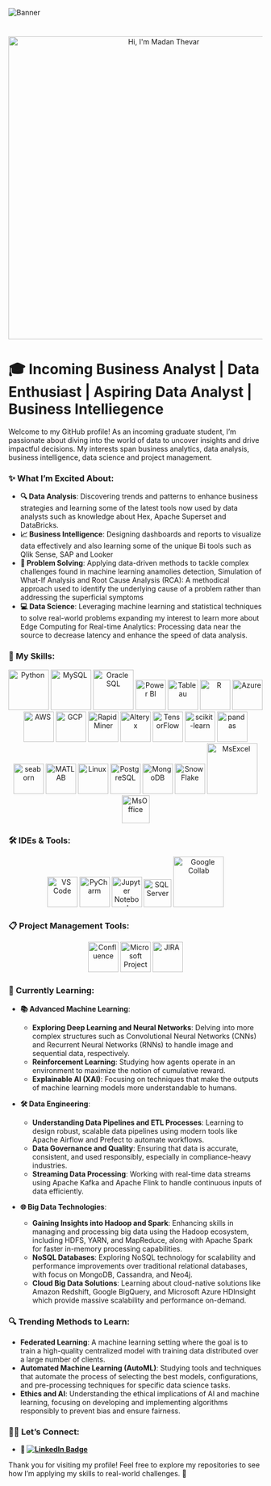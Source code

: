 ![Banner](https://github.com/MadanThevar/MadanThevar/blob/main/Hello,%20my%20name%20is%20Matthew.%20Nice%20to%20meet%20you.%20(2).gif?raw=true)
# 
<p align="center">
  <img src="https://s4.ezgif.com/tmp/ezgif-4-eb18ae9b7a.gif" alt="Hi, I'm Madan Thevar" width="600px" />
</p>

# 🎓 Incoming Business Analyst | Data Enthusiast | Aspiring Data Analyst | Business Intelliegence

Welcome to my GitHub profile! As an incoming graduate student, I’m passionate about diving into the world of data to uncover insights and drive impactful decisions. My interests span business analytics, data analysis, business intelligence, data science and project management.

### ✨ What I’m Excited About:
- **🔍 Data Analysis**: Discovering trends and patterns to enhance business strategies and learning some of the latest tools now used by data analysts such as knowledge about Hex, Apache Superset and DataBricks. 
- **📈 Business Intelligence**: Designing dashboards and reports to visualize data effectively and also learning some of the unique Bi tools such as Qlik Sense, SAP and Looker
- **🧩 Problem Solving**: Applying data-driven methods to tackle complex challenges found in machine learning anamolies detection, Simulation of What-If Analysis and Root Cause Analysis (RCA): A methodical approach used to identify the underlying cause of a problem rather than addressing the superficial symptoms
- **💻 Data Science**: Leveraging machine learning and statistical techniques to solve real-world problems expanding my interest to learn more about Edge Computing for Real-time Analytics: Processing data near the source to decrease latency and enhance the speed of data analysis.


### 🚀 My Skills:

<p align="center">
  <img src="https://www.svgrepo.com/show/376344/python.svg" alt="Python" width="80" />
  <img src="https://www.svgrepo.com/show/303251/mysql-logo.svg" alt="MySQL" width="80" />
  <img src="https://www.svgrepo.com/show/354152/oracle.svg" alt="Oracle SQL" width="80" />
  <img src="https://www.svgrepo.com/show/473761/powerbi.svg" alt="Power BI" width="60" />
  <img src="https://www.svgrepo.com/show/354428/tableau-icon.svg" alt="Tableau" width="60" />
  <img src="https://www.svgrepo.com/show/306639/r.svg" alt="R" width="60" />
  <img src="https://www.svgrepo.com/show/353467/azure-icon.svg" alt="Azure" width="60" />
  <img src="https://www.svgrepo.com/show/353443/aws.svg" alt="AWS" width="60" />
  <img src="https://www.svgrepo.com/show/448223/gcp.svg" alt="GCP" width="60" />
  <img src="https://avatars.githubusercontent.com/u/4490278?s=280&v=4" alt="RapidMiner" width="60" />
  <img src="https://images.credly.com/images/14744318-8d6a-49c3-971d-6a4a0f524925/Certification_Designer_Core.png" alt="Alteryx" width="60" />
  <img src="https://www.svgrepo.com/show/354440/tensorflow.svg" alt="TensorFlow" width="60" />
  <img src="https://encrypted-tbn0.gstatic.com/images?q=tbn:ANd9GcT3ioErrXCaT2yZgsMaefs8irg9dRTWVk882Q&s" alt="scikit-learn" width="60" />
  <img src="https://www.svgrepo.com/show/306534/pandas.svg" alt="pandas" width="60" />
  <img src="https://cdn.worldvectorlogo.com/logos/seaborn-1.svg" alt="seaborn" width="60" />
  <img src="https://www.svgrepo.com/show/373830/matlab.svg" alt="MATLAB" width="60" />
  <img src="https://www.svgrepo.com/show/452054/linux.svg" alt="Linux" width="60" />
  <img src="https://www.svgrepo.com/show/303301/postgresql-logo.svg" alt="PostgreSQL" width="60" />
  <img src="https://www.svgrepo.com/show/331488/mongodb.svg" alt="MongoDB" width="60" />
  <img src="https://staging.svgrepo.com/show/34756/snowflake.svg" alt="SnowFlake" width="60" />
  <img src="https://download.logo.wine/logo/Microsoft_Excel/Microsoft_Excel-Logo.wine.png" alt="MsExcel" width="100" />
  <img src="https://cdn.worldvectorlogo.com/logos/office-2.svg" alt="MsOffice" width="55" />
</p>

### 🛠️ IDEs & Tools:

<p align="center">
  <img src="https://cdn.worldvectorlogo.com/logos/visual-studio-code-1.svg" alt="VS Code" width="60" />
  <img src="https://upload.wikimedia.org/wikipedia/commons/thumb/1/1d/PyCharm_Icon.svg/1024px-PyCharm_Icon.svg.png" alt="PyCharm" width="60" />
  <img src="https://www.svgrepo.com/show/353949/jupyter.svg" alt="Jupyter Notebook" width="60" />
  <img src="https://encrypted-tbn0.gstatic.com/images?q=tbn:ANd9GcRwuqWn7rCVhqZ_pSlxwVUzlZtFWaOMdbm28A&s" alt="SQL Server" width="55" />
  <img src="https://upload.wikimedia.org/wikipedia/commons/thumb/d/d0/Google_Colaboratory_SVG_Logo.svg/1200px-Google_Colaboratory_SVG_Logo.svg.png" alt="Google Collab" width="100" />
</p>

### 📋 Project Management Tools:
<p align="center">
  <img src="https://mattermost.com/wp-content/uploads/2021/03/5_z16TbH_400x400.jpg" alt="Confluence" width="60" />
  <img src="https://upload.wikimedia.org/wikipedia/commons/thumb/9/98/Microsoft_Project_%282019%E2%80%93present%29.svg/880px-Microsoft_Project_%282019%E2%80%93present%29.svg.png" alt="Microsoft Project" width="60" />
  <img src="https://cdn.worldvectorlogo.com/logos/jira-1.svg" alt="JIRA" width="60" />
</p>

### 🌱 Currently Learning:

- **📚 Advanced Machine Learning**:
  - **Exploring Deep Learning and Neural Networks**: Delving into more complex structures such as Convolutional Neural Networks (CNNs) and Recurrent Neural Networks (RNNs) to handle image and sequential data, respectively.
  - **Reinforcement Learning**: Studying how agents operate in an environment to maximize the notion of cumulative reward.
  - **Explainable AI (XAI)**: Focusing on techniques that make the outputs of machine learning models more understandable to humans.

- **🛠 Data Engineering**:
  - **Understanding Data Pipelines and ETL Processes**: Learning to design robust, scalable data pipelines using modern tools like Apache Airflow and Prefect to automate workflows.
  - **Data Governance and Quality**: Ensuring that data is accurate, consistent, and used responsibly, especially in compliance-heavy industries.
  - **Streaming Data Processing**: Working with real-time data streams using Apache Kafka and Apache Flink to handle continuous inputs of data efficiently.

- **🌐 Big Data Technologies**:
  - **Gaining Insights into Hadoop and Spark**: Enhancing skills in managing and processing big data using the Hadoop ecosystem, including HDFS, YARN, and MapReduce, along with Apache Spark for faster in-memory processing capabilities.
  - **NoSQL Databases**: Exploring NoSQL technology for scalability and performance improvements over traditional relational databases, with focus on MongoDB, Cassandra, and Neo4j.
  - **Cloud Big Data Solutions**: Learning about cloud-native solutions like Amazon Redshift, Google BigQuery, and Microsoft Azure HDInsight which provide massive scalability and performance on-demand.

### 🔍 Trending Methods to Learn:
- **Federated Learning**: A machine learning setting where the goal is to train a high-quality centralized model with training data distributed over a large number of clients.
- **Automated Machine Learning (AutoML)**: Studying tools and techniques that automate the process of selecting the best models, configurations, and pre-processing techniques for specific data science tasks.
- **Ethics and AI**: Understanding the ethical implications of AI and machine learning, focusing on developing and implementing algorithms responsibly to prevent bias and ensure fairness.

### 🧑‍💻 Let’s Connect:
- **🔗 [![LinkedIn Badge](https://img.shields.io/badge/LinkedIn-Connect-blue?style=for-the-badge&logo=linkedin)](https://www.linkedin.com/in/madanthevar/)**  

Thank you for visiting my profile! Feel free to explore my repositories to see how I’m applying my skills to real-world challenges. 🚀
